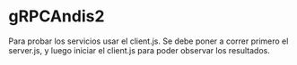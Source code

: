 # gRPCAndis2
Para probar los servicios usar el client.js. Se debe poner a correr primero el server.js, y luego iniciar el client.js para poder observar los resultados.
